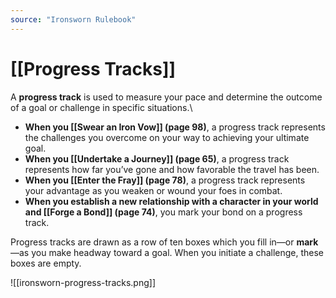 ```yaml
---
source: "Ironsworn Rulebook"
---
```

# [[Progress Tracks]]

A **progress track** is used to measure your pace and determine the outcome of a goal or challenge in specific situations.\
- **When you [[Swear an Iron Vow]] (page 98)**, a progress track represents the challenges you overcome on your way to achieving your ultimate goal. 
- **When you [[Undertake a Journey]] (page 65)**, a progress track represents how far you’ve gone and how favorable the travel has been.
- **When you [[Enter the Fray]] (page 78)**, a progress track represents your advantage as you weaken or wound your foes in combat.
- **When you establish a new relationship with a character in your world and [[Forge a Bond]] (page 74)**, you mark your bond on a progress track.

Progress tracks are drawn as a row of ten boxes which you fill in—or **mark**—as you make headway toward a goal. When you initiate a challenge, these boxes are empty.

![[ironsworn-progress-tracks.png]]